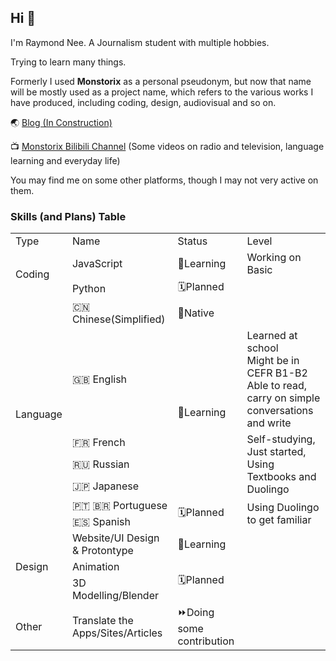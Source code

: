 ## Hi 👋
I'm Raymond Nee. A Journalism student with multiple hobbies.

Trying to learn many things.

Formerly I used **Monstorix** as a personal pseudonym, but now that name will be mostly used as a project name, which refers to the various works I have produced, including coding, design, audiovisual and so on.

🌏 [Blog (In Construction)](https://monstorix.tk)

📺 [Monstorix Bilibili Channel](https://space.bilibili.com/179485933) (Some videos on radio and television, language learning and everyday life)

You may find me on some other platforms, though I may not very active on them.

### Skills (and Plans) Table
<table>
    <tr>
        <td>Type</td>
        <td>Name</td>
        <td>Status</td>
        <td>Level</td>
    </tr>
    <tr>
        <td rowspan="2">Coding</td>
        <td>JavaScript</td>
        <td>🏫Learning</td>
        <td>Working on Basic</td>
    </tr>
    <tr>
        <td>Python</td>
        <td>🗓️Planned</td>
        <td></td>
    </tr>
    <tr>
        <td rowspan="7">Language</td>
        <td>🇨🇳Chinese(Simplified)</td>
        <td>🎯Native</td>
        <td></td>
    </tr>
    <tr>
        <td>🇬🇧 English</td>
        <td rowspan="4">🏫Learning</td>
        <td>Learned at school<br>Might be in CEFR B1-B2<br>Able to read, carry on simple conversations and write</td>
    </tr>
    <tr>
        <td>🇫🇷 French</td>
        <td rowspan="3">Self-studying,<br>Just started, Using Textbooks and Duolingo</td>
    </tr>
    <tr>
        <td>🇷🇺 Russian</td>
    </tr>
    <tr>
        <td>🇯🇵 Japanese</td>
    </tr>
    <tr>
        <td>🇵🇹 🇧🇷 Portuguese</td>
        <td rowspan="2">🗓️Planned</td>
        <td rowspan="2">Using Duolingo to get familiar</td>
    </tr>
    <tr>
        <td>🇪🇸 Spanish</td>
    </tr>
    <tr>
        <td rowspan="3">Design</td>
        <td>Website/UI Design & Protontype</td>
        <td>🏫Learning</td>
        <td></td>
    </tr>
    <tr>
        <td>Animation</td>
        <td rowspan="2">🗓️Planned</td>
        <td></td>
    </tr>
    <tr>
        <td>3D Modelling/Blender</td>
        <td></td>
    </tr>
    <tr>
        <td>Other</td>
        <td>Translate the Apps/Sites/Articles</td>
        <td>⏩Doing some contribution</td>
        <td></td>
    </tr>
</table>
<!--
|Type|Name|Status|Level|
|---|---|---|---|
|Coding|JavaScript|🏫Learning|Working on Basic|
||Python|🗓️Planned||
|Language|🇨🇳Chinese(Simp)|🎯Native||
||🇬🇧 English|🏫Learning|Learned at school<br>Might be in CEFR B1-B2<br>Able to read, carry on simple conversations and write|
||🇫🇷 French|🏫Learning|Self-studying, <br> Just started, Using Textbooks and Duolingo|
||🇷🇺 Russian|🏫Learning|Same as FR|
||🇯🇵 Japanese|🏫Learning|Same as FR|
||🇵🇹 🇧🇷 Portuguese|🗓️Planned|Using Duolingo to get familiar|
||🇪🇸 Spanish|🗓️Planned|Same as PT|
|Design|Website/UI Protontype|🏫Learning||
||Animation|🗓️Planned||
||3D Modelling|🗓️Planned||
|Other|Translate the Apps/Sites/Articles|⏩Doing some contribution||




<!--
💻 Trying to be an amateur developer: Working on HTML/CSS/JavaScript trio, and maybe Python in the future.

🔈 Trying to become a polyglot: a native speaker of Chinese 🇨🇳 , but also a lover of foreign languages, <br>Currently have a basic knowledge of English 🇬🇧 and try to learn Russian 🇷🇺, French 🇫🇷 , Spanish 🇪🇸 , Portuguese 🇵🇹 🇧🇷 in my spare time. (not the end)

💬 Sometimes contribute the Chinese translation to Apps/Websites/Articles

👨‍💻 Other hobbies: occasionally try to do some interface design/website building practice, but have nothing to show for it at the moment.

ℹ️ Earlier I used **Monstorix** as a personal pseudonym, but now that name will be mostly used as a project name, which refers to the various works I have produced, including programming, design, audiovisual and so on.



**monstorix/mostorix** is a ✨ _special_ ✨ repository because its `README.md` (this file) appears on your GitHub profile.

Here are some ideas to get you started:

- 🔭 I’m  ...
- 🌱 I’m currently learning ...
- 👯 I’m looking to collaborate on ...
- 🤔 I’m looking for help with ...
- 💬 Ask me about ...
- 📫 How to reach me: ...
- 😄 Pronouns: ...
- ⚡ Fun fact: ...
-->
